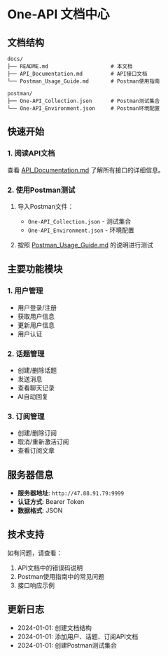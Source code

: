 # One-API 文档中心

## 文档结构

```
docs/
├── README.md                    # 本文档
├── API_Documentation.md         # API接口文档
└── Postman_Usage_Guide.md       # Postman使用指南

postman/
├── One-API_Collection.json      # Postman测试集合
└── One-API_Environment.json     # Postman环境配置
```

## 快速开始

### 1. 阅读API文档

查看 [API_Documentation.md](./API_Documentation.md) 了解所有接口的详细信息。

### 2. 使用Postman测试

1. 导入Postman文件：
   - `One-API_Collection.json` - 测试集合
   - `One-API_Environment.json` - 环境配置

2. 按照 [Postman_Usage_Guide.md](./Postman_Usage_Guide.md) 的说明进行测试

## 主要功能模块

### 1. 用户管理
- 用户登录/注册
- 获取用户信息
- 更新用户信息
- 用户认证

### 2. 话题管理
- 创建/删除话题
- 发送消息
- 查看聊天记录
- AI自动回复

### 3. 订阅管理
- 创建/删除订阅
- 取消/重新激活订阅
- 查看订阅文章

## 服务器信息

- **服务器地址**: `http://47.88.91.79:9999`
- **认证方式**: Bearer Token
- **数据格式**: JSON

## 技术支持

如有问题，请查看：
1. API文档中的错误码说明
2. Postman使用指南中的常见问题
3. 接口响应示例

## 更新日志

- 2024-01-01: 创建文档结构
- 2024-01-01: 添加用户、话题、订阅API文档
- 2024-01-01: 创建Postman测试集合
